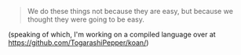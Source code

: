 > We do these things not because they are easy, but because we thought they were going to be easy.

(speaking of which, I'm working on a compiled language over at https://github.com/TogarashiPepper/koan/)
